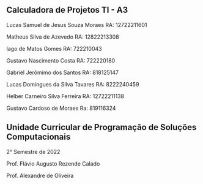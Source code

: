 ## Calculadora de Projetos TI - A3

Lucas Samuel de Jesus Souza Moraes
RA: 12722211601

Matheus Silva de Azevedo
RA: 12822213308

Iago de Matos Gomes
RA: 722210043

Gustavo Nascimento Costa
RA: 722220180

Gabriel Jerômimo dos Santos
RA: 818125147

Lucas Domingues da Silva Tavares
RA: 8222240459

Helber Carneiro Silva Ferreira
RA: 12722211138

Gustavo Cardoso de Moraes
Ra: 819116324


## Unidade Curricular de Programação de Soluções Computacionais
2° Semestre de 2022

Prof. Flávio Augusto Rezende Calado

Prof. Alexandre de Oliveira
